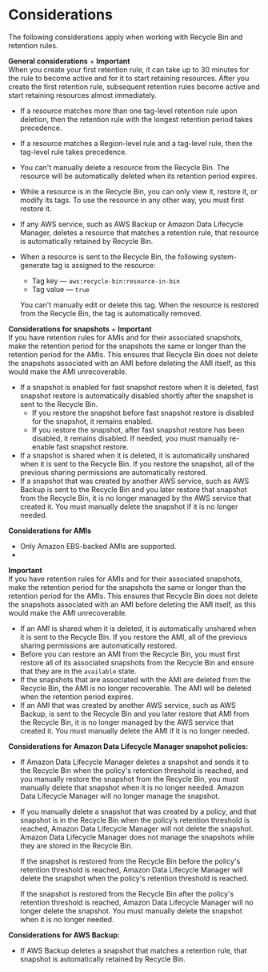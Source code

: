 # Considerations<a name="recycle-bin-factors"></a>

The following considerations apply when working with Recycle Bin and retention rules\.

**General considerations**
+ 
**Important**  
When you create your first retention rule, it can take up to 30 minutes for the rule to become active and for it to start retaining resources\. After you create the first retention rule, subsequent retention rules become active and start retaining resources almost immediately\.
+ If a resource matches more than one tag\-level retention rule upon deletion, then the retention rule with the longest retention period takes precedence\.
+ If a resource matches a Region\-level rule and a tag\-level rule, then the tag\-level rule takes precedence\.
+ You can't manually delete a resource from the Recycle Bin\. The resource will be automatically deleted when its retention period expires\.
+ While a resource is in the Recycle Bin, you can only view it, restore it, or modify its tags\. To use the resource in any other way, you must first restore it\.
+ If any AWS service, such as AWS Backup or Amazon Data Lifecycle Manager, deletes a resource that matches a retention rule, that resource is automatically retained by Recycle Bin\.
+ When a resource is sent to the Recycle Bin, the following system\-generate tag is assigned to the resource:
  + Tag key — `aws:recycle-bin:resource-in-bin`
  + Tag value — `true`

  You can't manually edit or delete this tag\. When the resource is restored from the Recycle Bin, the tag is automatically removed\.

**Considerations for snapshots**
+ 
**Important**  
If you have retention rules for AMIs and for their associated snapshots, make the retention period for the snapshots the same or longer than the retention period for the AMIs\. This ensures that Recycle Bin does not delete the snapshots associated with an AMI before deleting the AMI itself, as this would make the AMI unrecoverable\.
+ If a snapshot is enabled for fast snapshot restore when it is deleted, fast snapshot restore is automatically disabled shortly after the snapshot is sent to the Recycle Bin\. 
  + If you restore the snapshot before fast snapshot restore is disabled for the snapshot, it remains enabled\.
  + If you restore the snapshot, after fast snapshot restore has been disabled, it remains disabled\. If needed, you must manually re\-enable fast snapshot restore\.
+ If a snapshot is shared when it is deleted, it is automatically unshared when it is sent to the Recycle Bin\. If you restore the snapshot, all of the previous sharing permissions are automatically restored\.
+ If a snapshot that was created by another AWS service, such as AWS Backup is sent to the Recycle Bin and you later restore that snapshot from the Recycle Bin, it is no longer managed by the AWS service that created it\. You must manually delete the snapshot if it is no longer needed\.

**Considerations for AMIs**
+ Only Amazon EBS\-backed AMIs are supported\.
+ 
**Important**  
If you have retention rules for AMIs and for their associated snapshots, make the retention period for the snapshots the same or longer than the retention period for the AMIs\. This ensures that Recycle Bin does not delete the snapshots associated with an AMI before deleting the AMI itself, as this would make the AMI unrecoverable\.
+ If an AMI is shared when it is deleted, it is automatically unshared when it is sent to the Recycle Bin\. If you restore the AMI, all of the previous sharing permissions are automatically restored\.
+ Before you can restore an AMI from the Recycle Bin, you must first restore all of its associated snapshots from the Recycle Bin and ensure that they are in the `available` state\.
+ If the snapshots that are associated with the AMI are deleted from the Recycle Bin, the AMI is no longer recoverable\. The AMI will be deleted when the retention period expires\.
+ If an AMI that was created by another AWS service, such as AWS Backup, is sent to the Recycle Bin and you later restore that AMI from the Recycle Bin, it is no longer managed by the AWS service that created it\. You must manually delete the AMI if it is no longer needed\.

**Considerations for Amazon Data Lifecycle Manager snapshot policies:**
+ If Amazon Data Lifecycle Manager deletes a snapshot and sends it to the Recycle Bin when the policy's retention threshold is reached, and you manually restore the snapshot from the Recycle Bin, you must manually delete that snapshot when it is no longer needed\. Amazon Data Lifecycle Manager will no longer manage the snapshot\.
+ If you manually delete a snapshot that was created by a policy, and that snapshot is in the Recycle Bin when the policy’s retention threshold is reached, Amazon Data Lifecycle Manager will not delete the snapshot\. Amazon Data Lifecycle Manager does not manage the snapshots while they are stored in the Recycle Bin\.

  If the snapshot is restored from the Recycle Bin before the policy's retention threshold is reached, Amazon Data Lifecycle Manager will delete the snapshot when the policy's retention threshold is reached\.

  If the snapshot is restored from the Recycle Bin after the policy's retention threshold is reached, Amazon Data Lifecycle Manager will no longer delete the snapshot\. You must manually delete the snapshot when it is no longer needed\.

**Considerations for AWS Backup:**
+ If AWS Backup deletes a snapshot that matches a retention rule, that snapshot is automatically retained by Recycle Bin\.